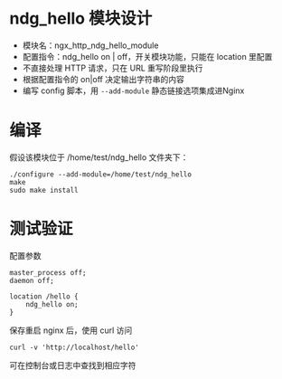 # ndg_hello 模块设计
- 模块名：ngx_http_ndg_hello_module
- 配置指令：ndg_hello on | off，开关模块功能，只能在 location 里配置
- 不直接处理 HTTP 请求，只在 URL 重写阶段里执行
- 根据配置指令的 on|off 决定输出字符串的内容
- 编写 config 脚本，用 `--add-module` 静态链接选项集成进Nginx
# 编译
假设该模块位于 /home/test/ndg_hello 文件夹下：
```
./configure --add-module=/home/test/ndg_hello
make
sudo make install
```
# 测试验证
配置参数
```
master_process off;
daemon off;

location /hello {
    ndg_hello on;
}
```
保存重启 nginx 后，使用 curl 访问
```
curl -v 'http://localhost/hello'
```
可在控制台或日志中查找到相应字符
